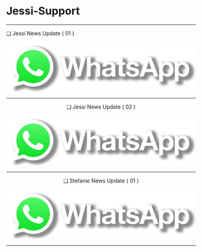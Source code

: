 # Jessi-Support

----

   ❑ Jessi News Update ( 01 )
<br>

  [![join](image/wlogo.svg.png)](https://chat.whatsapp.com/I1uZccqxoqx5sOPrYHsbyc)

  <div align="center">

----

❑ Jessi News Update ( 02 )
<br>

  [![join](image/wlogo.svg.png)](https://chat.whatsapp.com/BM6H0K7CgZaCrbiYFdWdJJ)

  <div align="center">

----

❑ Stefanie News Update ( 01 )
<br>

  [![join](image/wlogo.svg.png)](https://chat.whatsapp.com/KlpSnFrspoaEu2kRrjx8v4)

  <div align="center">

----
